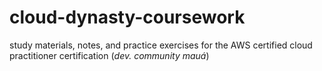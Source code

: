 # cloud-dynasty-coursework
study materials, notes, and practice exercises for the AWS certified cloud practitioner certification (_dev. community mauá_)
